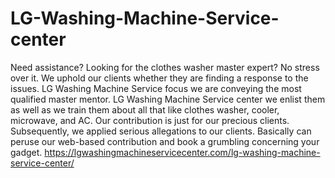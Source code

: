 # LG-Washing-Machine-Service-center
Need assistance? Looking for the clothes washer master expert? No stress over it. We uphold our clients whether they are finding a response to the issues. LG Washing Machine Service focus we are conveying the most qualified master mentor. LG Washing Machine Service center we enlist them as well as we train them about all that like clothes washer, cooler, microwave, and AC. Our contribution is just for our precious clients. Subsequently, we applied serious allegations to our clients. Basically can peruse our web-based contribution and book a grumbling concerning your gadget. https://lgwashingmachineservicecenter.com/lg-washing-machine-service-center/
